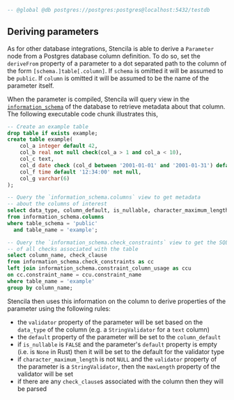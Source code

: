 ```sql exec
-- @global @db postgres://postgres:postgres@localhost:5432/testdb
```

## Deriving parameters

As for other database integrations, Stencila is able to derive a `Parameter` node from a Postgres database column definition. To do so, set the `deriveFrom` property of a parameter to a dot separated path to the column of the form `[schema.]table[.column]`. If `schema` is omitted it will be assumed to be `public`. If `column` is omitted it will be assumed to be the name of the parameter itself.

When the parameter is compiled, Stencila will query view in the [`information_schema`](https://www.postgresql.org/docs/current/information-schema.html) of the database to retrieve metadata about that column. The following executable code chunk illustrates this,

```sql exec
-- Create an example table
drop table if exists example;
create table example(
    col_a integer default 42,
    col_b real not null check(col_a > 1 and col_a < 10),
    col_c text,
    col_d date check (col_d between '2001-01-01' and '2001-01-31') default '2001-01-02',
    col_f time default '12:34:00' not null,
    col_g varchar(6)
);

-- Query the `information_schema.columns` view to get metadata
-- about the columns of interest
select data_type, column_default, is_nullable, character_maximum_length
from information_schema.columns
where table_schema = 'public'
  and table_name = 'example';

-- Query the `information_schema.check_constraints` view to get the SQL
-- of all checks associated with the table
select column_name, check_clause
from information_schema.check_constraints as cc
left join information_schema.constraint_column_usage as ccu
on cc.constraint_name = ccu.constraint_name
where table_name = 'example'
group by column_name;

```

Stencila then uses this information on the column to derive properties of the parameter using the following rules:

- the `validator` property of the parameter will be set based on the `data_type` of the column (e.g. a `StringValidator` for a `text` column)
- the `default` property of the parameter will be set to the `column_default`
- if `is_nullable` is `FALSE` and the parameter's `default` property is empty (i.e. is `None` in Rust) then it will be set to the default for the validator type
- if `character_maximum_length` is not `NULL` and the `validator` property of the parameter is a `StringValidator`, then the `maxLength` property of the validator will be set
- if there are any `check_clause`s associated with the column then they will be parsed
